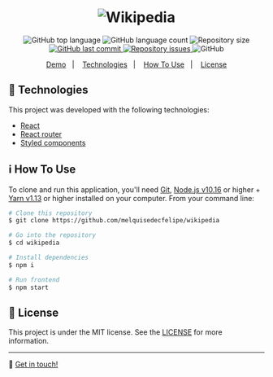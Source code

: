 <h1 align="center">
    <img alt="Wikipedia" src="https://res.cloudinary.com/dtifsqadc/image/upload/v1581703242/wikipedia_zea5aw.png" />
    <br>
</h1>

<p align="center">
  <img alt="GitHub top language" src="https://img.shields.io/github/languages/top/melquisedecfelipe/wikipedia.svg">

  <img alt="GitHub language count" src="https://img.shields.io/github/languages/count/melquisedecfelipe/wikipedia.svg">

  <img alt="Repository size" src="https://img.shields.io/github/repo-size/melquisedecfelipe/wikipedia.svg">

  <a href="https://github.com/melquisedecfelipe/wikipedia/commits/master">
    <img alt="GitHub last commit" src="https://img.shields.io/github/last-commit/melquisedecfelipe/wikipedia.svg">
  </a>

  <a href="https://github.com/melquisedecfelipe/wikipedia/issues">
    <img alt="Repository issues" src="https://img.shields.io/github/issues/melquisedecfelipe/wikipedia.svg">
  </a>

  <img alt="GitHub" src="https://img.shields.io/github/license/melquisedecfelipe/wikipedia.svg">
</p>

<p align="center">
  <a href="https://mf-wikipedia.netlify.com">Demo</a>&nbsp;&nbsp;&nbsp;|&nbsp;&nbsp;&nbsp;
  <a href="#rocket-technologies">Technologies</a>&nbsp;&nbsp;&nbsp;|&nbsp;&nbsp;&nbsp;
  <a href="#information_source-how-to-use">How To Use</a>&nbsp;&nbsp;&nbsp;|&nbsp;&nbsp;&nbsp;
  <a href="#memo-license">License</a>
</p>

## :rocket: Technologies

This project was developed with the following technologies:

-  [React](https://reactjs.org/)
-  [React router](https://reacttraining.com/react-router/)
-  [Styled components](https://www.styled-components.com/)

## :information_source: How To Use

To clone and run this application, you'll need [Git](https://git-scm.com), [Node.js v10.16](https://nodejs.org/) or higher + [Yarn v1.13](https://yarnpkg.com/) or higher installed on your computer. From your command line:

```bash
# Clone this repository
$ git clone https://github.com/melquisedecfelipe/wikipedia

# Go into the repository
$ cd wikipedia

# Install dependencies
$ npm i

# Run frontend
$ npm start
```

## :memo: License
This project is under the MIT license. See the [LICENSE](https://github.com/melquisedecfelipe/wikipedia/blob/master/LICENSE) for more information.

---

:wave: [Get in touch!](https://www.linkedin.com/in/melquisedecfelipe/)
